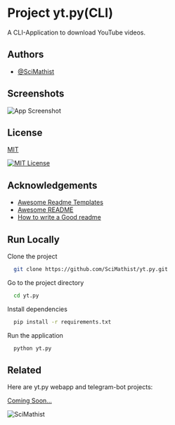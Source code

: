 
# Project yt.py(CLI)

A CLI-Application to download YouTube videos.

## Authors

- [@SciMathist](https://www.github.com/SciMathist)


## Screenshots

![App Screenshot](https://replit.com/@SciMathist/ytpy#Web%20capture_20-5-2023_6840_replit.com.jpeg)


## License

[MIT](https://choosealicense.com/licenses/mit/)

[![MIT License](https://img.shields.io/badge/License-MIT-green.svg)](https://choosealicense.com/licenses/mit/)



## Acknowledgements

 - [Awesome Readme Templates](https://awesomeopensource.com/project/elangosundar/awesome-README-templates)
 - [Awesome README](https://github.com/matiassingers/awesome-readme)
 - [How to write a Good readme](https://bulldogjob.com/news/449-how-to-write-a-good-readme-for-your-github-project)


## Run Locally

Clone the project

```bash
  git clone https://github.com/SciMathist/yt.py.git
```

Go to the project directory

```bash
  cd yt.py
```

Install dependencies

```bash
  pip install -r requirements.txt
```

Run the application

```bash
  python yt.py
```


## Related

Here are yt.py webapp and telegram-bot projects:

[Coming Soon...](https://www.github.com/SciMathist)


![SciMathist](https://static.wixstatic.com/media/092dab_bd5b36c8346d44fd896b622b6e9c9a2a~mv2.jpg/v1/fill/w_370,h_100,al_c,q_80,usm_0.66_1.00_0.01,enc_auto/image-removebgjpg.jpg)

